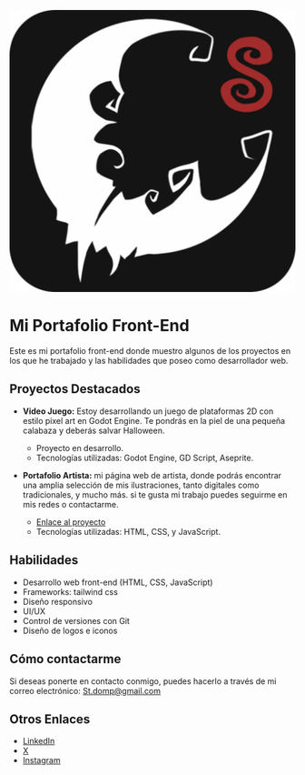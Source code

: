 
![Logo Tricby's](/assets/Icons/IconTricbys.webp)

# Mi Portafolio Front-End

Este es mi portafolio front-end donde muestro algunos de los proyectos en los que he trabajado y las habilidades que poseo como desarrollador web.

## Proyectos Destacados

- **Video Juego:** Estoy desarrollando un juego de plataformas 2D con estilo pixel art en Godot Engine. Te pondrás en la piel de una pequeña calabaza y deberás salvar Halloween.
  - Proyecto en desarrollo.
  - Tecnologías utilizadas: Godot Engine, GD Script, Aseprite.

- **Portafolio Artista:** mi página web de artista, donde podrás encontrar una amplia selección de mis ilustraciones, tanto digitales como tradicionales, y mucho más. si te gusta mi trabajo puedes seguirme en mis redes o contactarme.
  - [Enlace al proyecto](https://stivensonmejia.github.io/ilustration.html)
  - Tecnologías utilizadas: HTML, CSS, y JavaScript.

## Habilidades

- Desarrollo web front-end (HTML, CSS, JavaScript)
- Frameworks: tailwind css
- Diseño responsivo
- UI/UX
- Control de versiones con Git
- Diseño de logos e iconos

## Cómo contactarme

Si deseas ponerte en contacto conmigo, puedes hacerlo a través de mi correo electrónico: St.domp@gmail.com

## Otros Enlaces

- [LinkedIn](https://www.linkedin.com/in/stivenson-david-orlando-mejia-palacios-794926197/)
- [X](https://twitter.com/tricby)
- [Instagram](https://www.instagram.com/stivensonmejia/)
